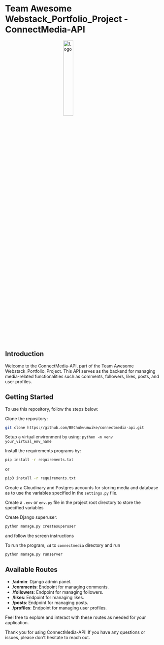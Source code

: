 # Team Awesome Webstack_Portfolio_Project - ConnectMedia-API

<img src="https://www.onpipeline.com/wp-content/uploads/api-home.png" alt="Logo" width="25%" style="display: block; margin: auto;">

## Introduction

Welcome to the ConnectMedia-API, part of the Team Awesome Webstack_Portfolio_Project. This API serves as the backend for managing media-related functionalities such as comments, followers, likes, posts, and user profiles.

## Getting Started

To use this repository, follow the steps below:

Clone the repository:

```bash
git clone https://github.com/BEChukwunwike/connectmedia-api.git
```

Setup a virtual environment by using: `python -m venv your_virtual_env_name`

Install the requirements programs by:

```bash
pip install -r requirements.txt
```

or

```bash
pip3 install -r requirements.txt
```

Create a Cloudinary and Postgres accounts for storing media and database as to use the variables specified in the `settings.py` file.

Create a `.env` or `env.py` file in the project root directory to store the specified variables

Create Django superuser:

```bash
python manage.py createsuperuser
```

and follow the screen instructions

To run the program, `cd` to `connectmedia` directory and run

```bash
python manage.py runserver
```

## Available Routes
<ul>
    <li> <b>/admin</b>: Django admin panel.</li>
    <li><b>/comments</b>: Endpoint for managing comments.</li>
    <li><b>/followers</b>: Endpoint for managing followers.</li>
    <li><b>/likes</b>: Endpoint for managing likes.</li>
    <li><b>/posts</b>: Endpoint for managing posts.</li>
    <li><b>/profiles</b>: Endpoint for managing user profiles.</li>
</ul>

Feel free to explore and interact with these routes as needed for your application.

Thank you for using ConnectMedia-API! If you have any questions or issues, please don't hesitate to reach out.
